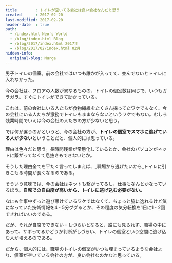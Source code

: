 ```yaml
---
title        : トイレが空いてる会社は良い会社なんだと思う
created      : 2017-02-20
last-modified: 2017-02-20
header-date  : true
path:
  - /index.html Neo's World
  - /blog/index.html Blog
  - /blog/2017/index.html 2017年
  - /blog/2017/02/index.html 02月
hidden-info:
  original-blog: Murga
---
```


男子トイレの個室。前の会社ではいつも誰かが入ってて、並んでないとトイレに入れなかった。

今の会社は、フロアの人数が異なるものの、トイレの個室数は同じで、いつもガラガラ。すぐにトイレができて助かっている。

これは、前の会社にいる人たちが食物繊維をたくさん採ってたワケでもなく、今の会社にいる人たちが激務でトイレもままならないというワケでもない。むしろ残業時間でいえば今の会社の人たちの方が少ないと思う。

では何が違うのかというと、今の会社の方が、**トイレの個室でスマホに逃げている人が少ない**ということだと、個人的には思っている。

理由は色々だと思う。長時間残業が常態化しているとか、会社のパソコンがネットに繋がってなくて息抜きもできないとか。

そうした理由全てを平たく言ってしまえば、_職場から逃げたいから_トイレに引きこもる時間が長くなるのである。

そういう意味では、今の会社はネットも繋がってるし、仕事もなんとかなっているほう。**自席での自由度が高いから、トイレに逃げ込む必要がない。**

なにも仕事中ずっと遊び呆けているワケではなくて、ちょっと脇に逸れるけど気になっていた技術情報を4・5分ググるとか、その程度の気分転換を1日に1・2回できればいいのである。

だが、それが自席でできない・しづらいとなると、誰にも見られず、職場の中にあって、サボってるかどうか判断がしづらい、トイレの個室という空間に逃げ込む人が増えるのである。

だから、個人的には、職場のトイレの個室がいつも埋まっているような会社より、個室が空いている会社の方が、良い会社なのかなと思っている。
